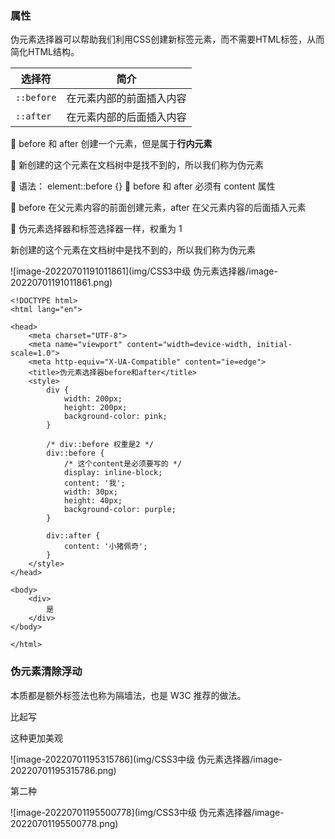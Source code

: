 ### 属性

伪元素选择器可以帮助我们利用CSS创建新标签元素，而不需要HTML标签，从而简化HTML结构。

| 选择符     | 简介                     |
| ---------- | ------------------------ |
| `::before` | 在元素内部的前面插入内容 |
| `::after`  | 在元素内部的后面插入内容 |

 before 和 after 创建一个元素，但是属于**行内元素**

 新创建的这个元素在文档树中是找不到的，所以我们称为伪元素 

 语法： element::before {}   before 和 after 必须有 content 属性

 before 在父元素内容的前面创建元素，after 在父元素内容的后面插入元素 

 伪元素选择器和标签选择器一样，权重为 1





新创建的这个元素在文档树中是找不到的，所以我们称为伪元素 

![image-20220701191011861](img/CSS3中级 伪元素选择器/image-20220701191011861.png)

~~~
<!DOCTYPE html>
<html lang="en">

<head>
    <meta charset="UTF-8">
    <meta name="viewport" content="width=device-width, initial-scale=1.0">
    <meta http-equiv="X-UA-Compatible" content="ie=edge">
    <title>伪元素选择器before和after</title>
    <style>
        div {
            width: 200px;
            height: 200px;
            background-color: pink;
        }

        /* div::before 权重是2 */
        div::before {
            /* 这个content是必须要写的 */
            display: inline-block;
            content: '我';
            width: 30px;
            height: 40px;
            background-color: purple;
        }

        div::after {
            content: '小猪佩奇';
        }
    </style>
</head>

<body>
    <div>
        是
    </div>
</body>

</html>
~~~

### 伪元素清除浮动

本质都是额外标签法也称为隔墙法，也是 W3C 推荐的做法。

比起写<div> 这种更加美观

![image-20220701195315786](img/CSS3中级 伪元素选择器/image-20220701195315786.png)

第二种

![image-20220701195500778](img/CSS3中级 伪元素选择器/image-20220701195500778.png)